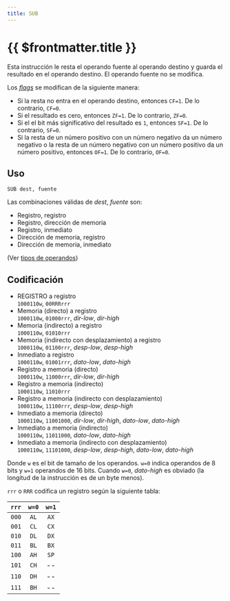 ```yaml
---
title: SUB
---
```


# {{ $frontmatter.title }}

Esta instrucción le resta el operando fuente al operando destino y guarda el resultado en el operando destino. El operando fuente no se modifica.

Los [_flags_](../cpu#flags) se modifican de la siguiente manera:

- Si la resta no entra en el operando destino, entonces `CF=1`. De lo contrario, `CF=0`.
- Si el resultado es cero, entonces `ZF=1`. De lo contrario, `ZF=0`.
- Si el el bit más significativo del resultado es `1`, entonces `SF=1`. De lo contrario, `SF=0`.
- Si la resta de un número positivo con un número negativo da un número negativo o la resta de un número negativo con un número positivo da un número positivo, entonces `OF=1`. De lo contrario, `OF=0`.

## Uso

```vonsim
SUB dest, fuente
```

Las combinaciones válidas de _dest_, _fuente_ son:

- Registro, registro
- Registro, dirección de memoria
- Registro, inmediato
- Dirección de memoria, registro
- Dirección de memoria, inmediato

(Ver [tipos de operandos](../assembly#operandos))

## Codificación

- REGISTRO a registro  
  `1000110w`, `00RRRrrr`
- Memoria (directo) a registro  
  `1000110w`, `01000rrr`, _dir-low_, _dir-high_
- Memoria (indirecto) a registro  
  `1000110w`, `01010rrr`
- Memoria (indirecto con desplazamiento) a registro  
  `1000110w`, `01100rrr`, _desp-low_, _desp-high_
- Inmediato a registro  
  `1000110w`, `01001rrr`, _dato-low_, _dato-high_
- Registro a memoria (directo)  
  `1000110w`, `11000rrr`, _dir-low_, _dir-high_
- Registro a memoria (indirecto)  
  `1000110w`, `11010rrr`
- Registro a memoria (indirecto con desplazamiento)  
  `1000110w`, `11100rrr`, _desp-low_, _desp-high_
- Inmediato a memoria (directo)  
  `1000110w`, `11001000`, _dir-low_, _dir-high_, _dato-low_, _dato-high_
- Inmediato a memoria (indirecto)  
  `1000110w`, `11011000`, _dato-low_, _dato-high_
- Inmediato a memoria (indirecto con desplazamiento)  
  `1000110w`, `11101000`, _desp-low_, _desp-high_, _dato-low_, _dato-high_

Donde `w` es el bit de tamaño de los operandos. `w=0` indica operandos de 8 bits y `w=1` operandos de 16 bits. Cuando `w=0`, _dato-high_ es obviado (la longitud de la instrucción es de un byte menos).

`rrr` o `RRR` codifica un registro según la siguiente tabla:

| `rrr` | `w=0` | `w=1` |
| :---: | :---: | :---: |
| `000` | `AL`  | `AX`  |
| `001` | `CL`  | `CX`  |
| `010` | `DL`  | `DX`  |
| `011` | `BL`  | `BX`  |
| `100` | `AH`  | `SP`  |
| `101` | `CH`  |  --   |
| `110` | `DH`  |  --   |
| `111` | `BH`  |  --   |
